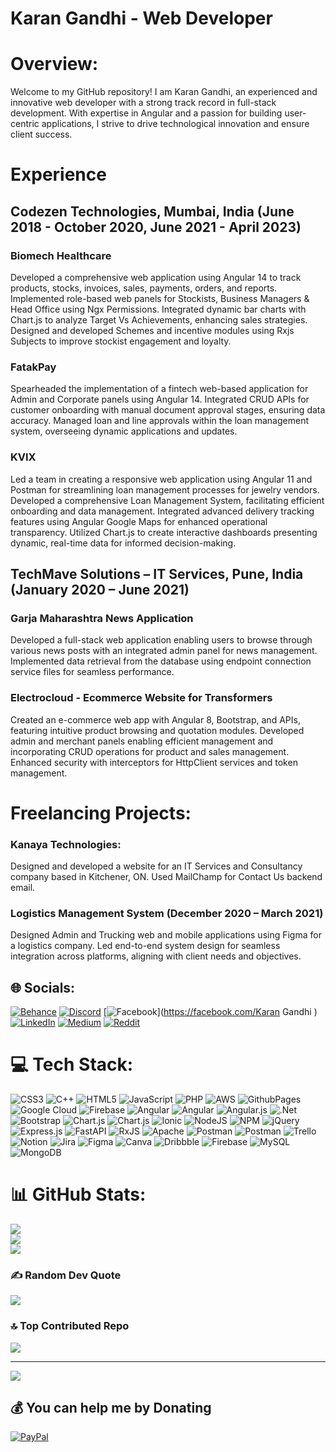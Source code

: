 # Karan Gandhi - Web Developer

# Overview:
Welcome to my GitHub repository! I am Karan Gandhi, an experienced and innovative web developer with a strong track record in full-stack development. With expertise in Angular and a passion for building user-centric applications, I strive to drive technological innovation and ensure client success.

# Experience
## Codezen Technologies, Mumbai, India                               (June 2018 - October 2020, June 2021 - April 2023)
### Biomech Healthcare
Developed a comprehensive web application using Angular 14 to track products, stocks, invoices, sales, payments, orders, and reports.
Implemented role-based web panels for Stockists, Business Managers & Head Office using Ngx Permissions.
Integrated dynamic bar charts with Chart.js to analyze Target Vs Achievements, enhancing sales strategies.
Designed and developed Schemes and incentive modules using Rxjs Subjects to improve stockist engagement and loyalty.
### FatakPay
Spearheaded the implementation of a fintech web-based application for Admin and Corporate panels using Angular 14.
Integrated CRUD APIs for customer onboarding with manual document approval stages, ensuring data accuracy.
Managed loan and line approvals within the loan management system, overseeing dynamic applications and updates.
### KVIX
Led a team in creating a responsive web application using Angular 11 and Postman for streamlining loan management processes for jewelry vendors.
Developed a comprehensive Loan Management System, facilitating efficient onboarding and data management.
Integrated advanced delivery tracking features using Angular Google Maps for enhanced operational transparency.
Utilized Chart.js to create interactive dashboards presenting dynamic, real-time data for informed decision-making.

## TechMave Solutions – IT Services, Pune, India                     (January 2020 – June 2021)
### Garja Maharashtra News Application
Developed a full-stack web application enabling users to browse through various news posts with an integrated admin panel for news management.
Implemented data retrieval from the database using endpoint connection service files for seamless performance.
### Electrocloud - Ecommerce Website for Transformers
Created an e-commerce web app with Angular 8, Bootstrap, and APIs, featuring intuitive product browsing and quotation modules.
Developed admin and merchant panels enabling efficient management and incorporating CRUD operations for product and sales management.
Enhanced security with interceptors for HttpClient services and token management.

# Freelancing Projects:
### Kanaya Technologies:
Designed and developed a website for an IT Services and Consultancy company based in Kitchener, ON. Used MailChamp for Contact Us backend email. 

### Logistics Management System                                       (December 2020 – March 2021)
Designed Admin and Trucking web and mobile applications using Figma for a logistics company.
Led end-to-end system design for seamless integration across platforms, aligning with client needs and objectives.


## 🌐 Socials:
[![Behance](https://img.shields.io/badge/Behance-1769ff?logo=behance&logoColor=white)](https://behance.net/karanrgandhi) [![Discord](https://img.shields.io/badge/Discord-%237289DA.svg?logo=discord&logoColor=white)](https://discord.gg/karan0705) [![Facebook](https://img.shields.io/badge/Facebook-%231877F2.svg?logo=Facebook&logoColor=white)](https://facebook.com/Karan Gandhi ) [![LinkedIn](https://img.shields.io/badge/LinkedIn-%230077B5.svg?logo=linkedin&logoColor=white)](https://linkedin.com/in/karangandhi0705) [![Medium](https://img.shields.io/badge/Medium-12100E?logo=medium&logoColor=white)](https://medium.com/@karangandhi0705) [![Reddit](https://img.shields.io/badge/Reddit-%23FF4500.svg?logo=Reddit&logoColor=white)](https://reddit.com/user/karangandhi0705) 

# 💻 Tech Stack:
![CSS3](https://img.shields.io/badge/css3-%231572B6.svg?style=for-the-badge&logo=css3&logoColor=white) ![C++](https://img.shields.io/badge/c++-%2300599C.svg?style=for-the-badge&logo=c%2B%2B&logoColor=white) ![HTML5](https://img.shields.io/badge/html5-%23E34F26.svg?style=for-the-badge&logo=html5&logoColor=white) ![JavaScript](https://img.shields.io/badge/javascript-%23323330.svg?style=for-the-badge&logo=javascript&logoColor=%23F7DF1E) ![PHP](https://img.shields.io/badge/php-%23777BB4.svg?style=for-the-badge&logo=php&logoColor=white) ![AWS](https://img.shields.io/badge/AWS-%23FF9900.svg?style=for-the-badge&logo=amazon-aws&logoColor=white) ![GithubPages](https://img.shields.io/badge/github%20pages-121013?style=for-the-badge&logo=github&logoColor=white) ![Google Cloud](https://img.shields.io/badge/GoogleCloud-%234285F4.svg?style=for-the-badge&logo=google-cloud&logoColor=white) ![Firebase](https://img.shields.io/badge/firebase-%23039BE5.svg?style=for-the-badge&logo=firebase) ![Angular](https://img.shields.io/badge/angular-%23DD0031.svg?style=for-the-badge&logo=angular&logoColor=white) ![Angular](https://img.shields.io/badge/angular-%23DD0031.svg?style=for-the-badge&logo=angular&logoColor=white) ![Angular.js](https://img.shields.io/badge/angular.js-%23E23237.svg?style=for-the-badge&logo=angularjs&logoColor=white) ![.Net](https://img.shields.io/badge/.NET-5C2D91?style=for-the-badge&logo=.net&logoColor=white) ![Bootstrap](https://img.shields.io/badge/bootstrap-%238511FA.svg?style=for-the-badge&logo=bootstrap&logoColor=white) ![Chart.js](https://img.shields.io/badge/chart.js-F5788D.svg?style=for-the-badge&logo=chart.js&logoColor=white) ![Chart.js](https://img.shields.io/badge/chart.js-F5788D.svg?style=for-the-badge&logo=chart.js&logoColor=white) ![Ionic](https://img.shields.io/badge/Ionic-%233880FF.svg?style=for-the-badge&logo=Ionic&logoColor=white) ![NodeJS](https://img.shields.io/badge/node.js-6DA55F?style=for-the-badge&logo=node.js&logoColor=white) ![NPM](https://img.shields.io/badge/NPM-%23CB3837.svg?style=for-the-badge&logo=npm&logoColor=white) ![jQuery](https://img.shields.io/badge/jquery-%230769AD.svg?style=for-the-badge&logo=jquery&logoColor=white) ![Express.js](https://img.shields.io/badge/express.js-%23404d59.svg?style=for-the-badge&logo=express&logoColor=%2361DAFB) ![FastAPI](https://img.shields.io/badge/FastAPI-005571?style=for-the-badge&logo=fastapi) ![RxJS](https://img.shields.io/badge/rxjs-%23B7178C.svg?style=for-the-badge&logo=reactivex&logoColor=white) ![Apache](https://img.shields.io/badge/apache-%23D42029.svg?style=for-the-badge&logo=apache&logoColor=white) ![Postman](https://img.shields.io/badge/Postman-FF6C37?style=for-the-badge&logo=postman&logoColor=white) ![Postman](https://img.shields.io/badge/Postman-FF6C37?style=for-the-badge&logo=postman&logoColor=white) ![Trello](https://img.shields.io/badge/Trello-%23026AA7.svg?style=for-the-badge&logo=Trello&logoColor=white) ![Notion](https://img.shields.io/badge/Notion-%23000000.svg?style=for-the-badge&logo=notion&logoColor=white) ![Jira](https://img.shields.io/badge/jira-%230A0FFF.svg?style=for-the-badge&logo=jira&logoColor=white) ![Figma](https://img.shields.io/badge/figma-%23F24E1E.svg?style=for-the-badge&logo=figma&logoColor=white) ![Canva](https://img.shields.io/badge/Canva-%2300C4CC.svg?style=for-the-badge&logo=Canva&logoColor=white) ![Dribbble](https://img.shields.io/badge/Dribbble-EA4C89?style=for-the-badge&logo=dribbble&logoColor=white) ![Firebase](https://img.shields.io/badge/Firebase-039BE5?style=for-the-badge&logo=Firebase&logoColor=white) ![MySQL](https://img.shields.io/badge/mysql-%2300000f.svg?style=for-the-badge&logo=mysql&logoColor=white) ![MongoDB](https://img.shields.io/badge/MongoDB-%234ea94b.svg?style=for-the-badge&logo=mongodb&logoColor=white)
# 📊 GitHub Stats:
![](https://github-readme-stats.vercel.app/api?username=karan0507&theme=dark&hide_border=false&include_all_commits=true&count_private=true)<br/>
![](https://github-readme-streak-stats.herokuapp.com/?user=karan0507&theme=dark&hide_border=false)<br/>
![](https://github-readme-stats.vercel.app/api/top-langs/?username=karan0507&theme=dark&hide_border=false&include_all_commits=true&count_private=true&layout=compact)

### ✍️ Random Dev Quote
![](https://quotes-github-readme.vercel.app/api?type=horizontal&theme=radical)

### 🔝 Top Contributed Repo
![](https://github-contributor-stats.vercel.app/api?username=karan0507&limit=5&theme=dark&combine_all_yearly_contributions=true)

---
[![](https://visitcount.itsvg.in/api?id=karan0507&icon=0&color=0)](https://visitcount.itsvg.in)

  ## 💰 You can help me by Donating
  [![PayPal](https://img.shields.io/badge/PayPal-00457C?style=for-the-badge&logo=paypal&logoColor=white)](https://paypal.me/paypal.me/karangandhi0705) 

  
<!-- Proudly created with GPRM ( https://gprm.itsvg.in ) -->
